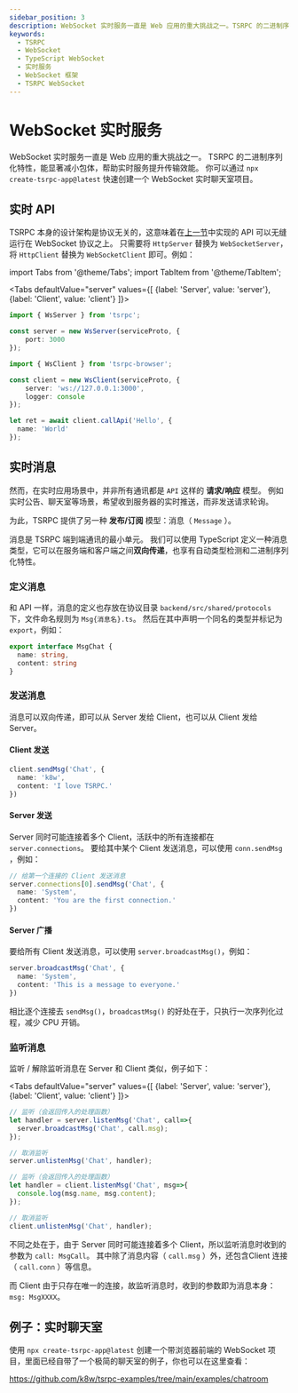 ```yaml
---
sidebar_position: 3
description: WebSocket 实时服务一直是 Web 应用的重大挑战之一。TSRPC 的二进制序列化特性，能显著减小包体，帮助实时服务提升传输效能。你可以通过 npx create-tsrpc-app@latest 快速创建一个 WebSocket 实时聊天室项目。
keywords:
  - TSRPC
  - WebSocket
  - TypeScript WebSocket
  - 实时服务
  - WebSocket 框架
  - TSRPC WebSocket
---
```


# WebSocket 实时服务

WebSocket 实时服务一直是 Web 应用的重大挑战之一。
TSRPC 的二进制序列化特性，能显著减小包体，帮助实时服务提升传输效能。
你可以通过 `npx create-tsrpc-app@latest` 快速创建一个 WebSocket 实时聊天室项目。

## 实时 API
TSRPC 本身的设计架构是协议无关的，这意味着在[上一节](the-first-api.md)中实现的 API 可以无缝运行在 WebSocket 协议之上。
只需要将 `HttpServer` 替换为 `WebSocketServer`，将 `HttpClient` 替换为 `WebSocketClient` 即可。例如：

import Tabs from '@theme/Tabs';
import TabItem from '@theme/TabItem';

<Tabs
  defaultValue="server"
  values={[
    {label: 'Server', value: 'server'},
    {label: 'Client', value: 'client'}
  ]}>
  <TabItem value="server">

```ts
import { WsServer } from 'tsrpc';

const server = new WsServer(serviceProto, {
    port: 3000
});
```

  </TabItem>

  <TabItem value="client">

```ts
import { WsClient } from 'tsrpc-browser';

const client = new WsClient(serviceProto, {
    server: 'ws://127.0.0.1:3000',
    logger: console
});

let ret = await client.callApi('Hello', { 
  name: 'World'
});
```

  </TabItem>
</Tabs>

## 实时消息

然而，在实时应用场景中，并非所有通讯都是 `API` 这样的 **请求/响应** 模型。
例如实时公告、聊天室等场景，希望收到服务器的实时推送，而非发送请求轮询。

为此，TSRPC 提供了另一种 **发布/订阅** 模型：消息（ `Message` ）。

消息是 TSRPC 端到端通讯的最小单元。
我们可以使用 TypeScript 定义一种消息类型，它可以在服务端和客户端之间**双向传递**，也享有自动类型检测和二进制序列化特性。

### 定义消息

和 API 一样，消息的定义也存放在协议目录 `backend/src/shared/protocols` 下，文件命名规则为 `Msg{消息名}.ts`。
然后在其中声明一个同名的类型并标记为 `export`，例如：

```ts title="MsgChat.ts"
export interface MsgChat {
  name: string,
  content: string
}
```

### 发送消息

消息可以双向传递，即可以从 Server 发给 Client，也可以从 Client 发给 Server。

#### Client 发送
```ts
client.sendMsg('Chat', {
  name: 'k8w',
  content: 'I love TSRPC.'
})
```

#### Server 发送
Server 同时可能连接着多个 Client，活跃中的所有连接都在 `server.connections`。
要给其中某个 Client 发送消息，可以使用 `conn.sendMsg` ，例如：
```ts
// 给第一个连接的 Client 发送消息
server.connections[0].sendMsg('Chat', {
  name: 'System',
  content: 'You are the first connection.'
})
```

#### Server 广播

要给所有 Client 发送消息，可以使用 `server.broadcastMsg()`，例如：
```ts
server.broadcastMsg('Chat', {
  name: 'System',
  content: 'This is a message to everyone.'
})
```

相比逐个连接去 `sendMsg()`，`broadcastMsg()` 的好处在于，只执行一次序列化过程，减少 CPU 开销。

### 监听消息

监听 / 解除监听消息在 Server 和 Client 类似，例子如下：

<Tabs
  defaultValue="server"
  values={[
    {label: 'Server', value: 'server'},
    {label: 'Client', value: 'client'}
  ]}>
  <TabItem value="server">

```ts
// 监听（会返回传入的处理函数）
let handler = server.listenMsg('Chat', call=>{
  server.broadcastMsg('Chat', call.msg);
});

// 取消监听
server.unlistenMsg('Chat', handler);
```

  </TabItem>

  <TabItem value="client">

```ts
// 监听（会返回传入的处理函数）
let handler = client.listenMsg('Chat', msg=>{
  console.log(msg.name, msg.content);
});

// 取消监听
client.unlistenMsg('Chat', handler);
```

  </TabItem>
</Tabs>

不同之处在于，由于 Server 同时可能连接着多个 Client，所以监听消息时收到的参数为 `call: MsgCall`。
其中除了消息内容（ `call.msg` ）外，还包含Client 连接（ `call.conn` ）等信息。

而 Client 由于只存在唯一的连接，故监听消息时，收到的参数即为消息本身：`msg: MsgXXXX`。

## 例子：实时聊天室

使用 `npx create-tsrpc-app@latest` 创建一个带浏览器前端的 WebSocket 项目，里面已经自带了一个极简的聊天室的例子，你也可以在这里查看：

https://github.com/k8w/tsrpc-examples/tree/main/examples/chatroom